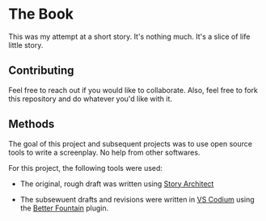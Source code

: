 # The Book

This was my attempt at a short story. It's nothing much. It's a slice of life little story. 

## Contributing

Feel free to reach out if you would like to collaborate. Also, feel free to fork this repository and do whatever you'd like with it.

## Methods

The goal of this project and subsequent projects was to use open source tools to write a screenplay. No help from other softwares. 

For this project, the following tools were used:

- The original, rough draft was written using [Story Architect](https://starc.app)

- The subsewuent drafts and revisions were written in [VS Codium](https://vscodium.com/) using the  [Better Fountain](https://github.com/piersdeseilligny/betterfountain) plugin.